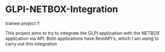 # GLPI-NETBOX-Integration
trainee project !!

This project aims to try to integrate the GLPI application with the NETBOX application via API.
Both applications have RestAPI's, which I am using to carry out this integration

  